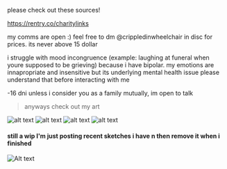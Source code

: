 please check out these sources!

https://rentry.co/charitylinks

my comms are open :) feel free to dm @crippledinwheelchair in disc for prices. its never above 15 dollar

i struggle with mood incongruence (example: laughing at funeral when youre supposed to be grieving) because i have bipolar. my emotions are innapropriate and insensitive but its underlying mental health issue please understand that before interacting with me

-16 dni unless i consider you as a family mutually, im open to talk

> anyways check out my art

![alt text](https://files.catbox.moe/p3im38.png)
![alt text](https://files.catbox.moe/mzysu8.png)
![alt text](https://files.catbox.moe/d80ahu.jpg)
![alt text](https://files.catbox.moe/n75jco.png)
#### still a wip I'm just posting recent sketches i have n then remove it when i finished
![Alt text](https://files.catbox.moe/ztam00.jpg)
